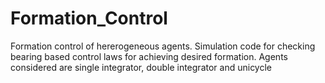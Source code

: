 # Formation_Control
Formation control of hererogeneous agents. Simulation code for checking bearing based control laws for achieving desired formation. Agents considered are single integrator, double integrator and unicycle
